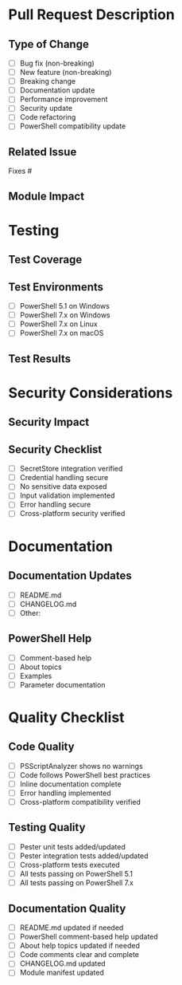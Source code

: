 # Pull Request Description
<!-- Provide a clear and concise description of your changes to the PSCompassOne module (minimum 100 characters) -->

## Type of Change
<!-- Check the appropriate box -->
- [ ] Bug fix (non-breaking)
- [ ] New feature (non-breaking)
- [ ] Breaking change
- [ ] Documentation update
- [ ] Performance improvement
- [ ] Security update
- [ ] Code refactoring
- [ ] PowerShell compatibility update

## Related Issue
<!-- Link to the related issue using the format below -->
Fixes #

## Module Impact
<!-- Describe how these changes impact the module's functionality, compatibility, and dependencies -->

# Testing

## Test Coverage
<!-- Describe new or modified Pester tests that validate these changes -->

## Test Environments
<!-- Check all environments where tests were executed -->
- [ ] PowerShell 5.1 on Windows
- [ ] PowerShell 7.x on Windows
- [ ] PowerShell 7.x on Linux
- [ ] PowerShell 7.x on macOS

## Test Results
<!-- Provide a summary of Pester test execution results across all platforms -->

# Security Considerations

## Security Impact
<!-- Describe any security implications of these changes, particularly around credential handling -->

## Security Checklist
<!-- Verify all security requirements are met -->
- [ ] SecretStore integration verified
- [ ] Credential handling secure
- [ ] No sensitive data exposed
- [ ] Input validation implemented
- [ ] Error handling secure
- [ ] Cross-platform security verified

# Documentation

## Documentation Updates
<!-- List all documentation changes -->
- [ ] README.md
- [ ] CHANGELOG.md
- [ ] Other: <!-- specify -->

## PowerShell Help
<!-- Detail updates to PowerShell documentation -->
- [ ] Comment-based help
- [ ] About topics
- [ ] Examples
- [ ] Parameter documentation

# Quality Checklist

## Code Quality
- [ ] PSScriptAnalyzer shows no warnings
- [ ] Code follows PowerShell best practices
- [ ] Inline documentation complete
- [ ] Error handling implemented
- [ ] Cross-platform compatibility verified

## Testing Quality
- [ ] Pester unit tests added/updated
- [ ] Pester integration tests added/updated
- [ ] Cross-platform tests executed
- [ ] All tests passing on PowerShell 5.1
- [ ] All tests passing on PowerShell 7.x

## Documentation Quality
- [ ] README.md updated if needed
- [ ] PowerShell comment-based help updated
- [ ] About help topics updated if needed
- [ ] Code comments clear and complete
- [ ] CHANGELOG.md updated
- [ ] Module manifest updated

<!-- 
PULL REQUEST GUIDELINES:
1. Ensure your PR description clearly explains the changes
2. Link to a related issue
3. Include comprehensive Pester test coverage
4. Verify all security considerations
5. Update all relevant documentation
6. Complete all checklist items
-->